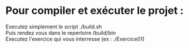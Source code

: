 # Pour compiler et exécuter le projet : 
Executez simplement le script ./build.sh <br>
Puis rendez vous dans le repertoire /build/bin <br>
Executez l'exercice qui vous interresse (ex : ./Exercice01)
